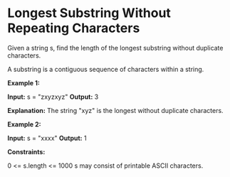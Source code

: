 # Longest Substring Without Repeating Characters



Given a string s, find the length of the longest substring without duplicate characters.

A substring is a contiguous sequence of characters within a string.

**Example 1:**

**Input:** s = "zxyzxyz"
**Output:** 3

**Explanation:** The string "xyz" is the longest without duplicate characters.

**Example 2:**

**Input:** s = "xxxx"
**Output:** 1

**Constraints:**

0 <= s.length <= 1000
s may consist of printable ASCII characters.
